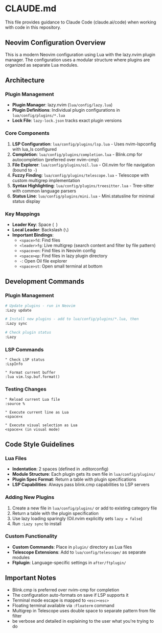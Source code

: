 # CLAUDE.md

This file provides guidance to Claude Code (claude.ai/code) when working with code in this repository.

## Neovim Configuration Overview

This is a modern Neovim configuration using Lua with the lazy.nvim plugin manager. The configuration uses a modular structure where plugins are organized as separate Lua modules.

## Architecture

### Plugin Management
- **Plugin Manager**: lazy.nvim (`lua/config/lazy.lua`)
- **Plugin Definitions**: Individual plugin configurations in `lua/config/plugins/*.lua`
- **Lock File**: `lazy-lock.json` tracks exact plugin versions

### Core Components
1. **LSP Configuration**: `lua/config/plugins/lsp.lua` - Uses nvim-lspconfig with lua_ls configured
2. **Completion**: `lua/config/plugins/completion.lua` - Blink.cmp for autocompletion (preferred over nvim-cmp)
3. **File Explorer**: `lua/config/plugins/oil.lua` - Oil.nvim for file navigation (bound to `-`)
4. **Fuzzy Finding**: `lua/config/plugins/telescope.lua` - Telescope with custom multigrep implementation
5. **Syntax Highlighting**: `lua/config/plugins/treesitter.lua` - Tree-sitter with common language parsers
6. **Status Line**: `lua/config/plugins/mini.lua` - Mini.statusline for minimal status display

### Key Mappings
- **Leader Key**: Space (` `)
- **Local Leader**: Backslash (`\`)
- **Important Bindings**:
  - `<space>fd`: Find files
  - `<leader>fg`: Live multigrep (search content and filter by file pattern)
  - `<space>en`: Find files in Neovim config
  - `<space>ep`: Find files in lazy plugin directory
  - `-`: Open Oil file explorer
  - `<space>st`: Open small terminal at bottom

## Development Commands

### Plugin Management
```bash
# Update plugins - run in Neovim
:Lazy update

# Install new plugins - add to lua/config/plugins/*.lua, then
:Lazy sync

# Check plugin status
:Lazy
```

### LSP Commands
```vim
" Check LSP status
:LspInfo

" Format current buffer
:lua vim.lsp.buf.format()
```

### Testing Changes
```vim
" Reload current Lua file
:source %

" Execute current line as Lua
<space>x

" Execute visual selection as Lua
<space>x (in visual mode)
```

## Code Style Guidelines

### Lua Files
- **Indentation**: 2 spaces (defined in .editorconfig)
- **Module Structure**: Each plugin gets its own file in `lua/config/plugins/`
- **Plugin Spec Format**: Return a table with plugin specifications
- **LSP Capabilities**: Always pass blink.cmp capabilities to LSP servers

### Adding New Plugins
1. Create a new file in `lua/config/plugins/` or add to existing category file
2. Return a table with the plugin specification
3. Use lazy loading sparingly (Oil.nvim explicitly sets `lazy = false`)
4. Run `:Lazy sync` to install

### Custom Functionality
- **Custom Commands**: Place in `plugin/` directory as Lua files
- **Telescope Extensions**: Add to `lua/config/telescope/` as separate modules
- **Ftplugin**: Language-specific settings in `after/ftplugin/`

## Important Notes
- Blink.cmp is preferred over nvim-cmp for completion
- The configuration auto-formats on save if LSP supports it
- Terminal mode escape is mapped to `<esc><esc>`
- Floating terminal available via `:Floaterm` command
- Multigrep in Telescope uses double space to separate pattern from file filter
- be verbose and detailed in explaining to the user what you're trying to do